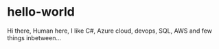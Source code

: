 # hello-world
Hi there,
Human here, I like C#, Azure cloud, devops, SQL, AWS and few things inbetween...
